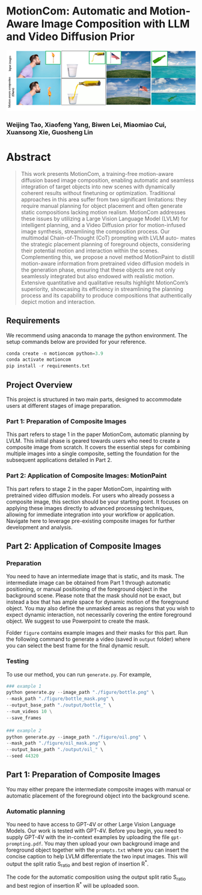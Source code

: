 # MotionCom: Automatic and Motion-Aware Image Composition with LLM and Video Diffusion Prior

![Teaser Image](figure/teaser.png "Teaser Image for Project")

<!-- 
## [Paper](https://www.google.com) -->

### Weijing Tao, Xiaofeng Yang, Biwen Lei, Miaomiao Cui, Xuansong Xie, Guosheng Lin

# Abstract
> This work presents MotionCom, a training-free motion-aware diffusion based image composition, enabling automatic and seamless integration of target objects into new scenes with
dynamically coherent results without finetuning or optimization. Traditional approaches in this area suffer from two significant limitations: they require manual planning for object
placement and often generate static compositions lacking motion realism. MotionCom addresses these issues by utilizing
a Large Vision Language Model (LVLM) for intelligent planning, and a Video Diffusion prior for motion-infused image
synthesis, streamlining the composition process. Our multimodal Chain-of-Thought (CoT) prompting with LVLM auto-
mates the strategic placement planning of foreground objects,
considering their potential motion and interaction within the scenes. Complementing this, we propose a novel method MotionPaint to distill motion-aware information from pretrained
video diffusion models in the generation phase, ensuring that
these objects are not only seamlessly integrated but also endowed with realistic motion. Extensive quantitative and qualitative results highlight MotionCom’s superiority, showcasing its efficiency in streamlining the planning process and its
capability to produce compositions that authentically depict
motion and interaction.
>

## Requirements
We recommend using anaconda to manage the python environment. The setup commands below are provided for your reference.

```python
conda create -n motioncom python=3.9
conda activate motioncom
pip install -r requirements.txt
```
## Project Overview

This project is structured in two main parts, designed to accommodate users at different stages of image preparation.

### Part 1: Preparation of Composite Images
This part refers to stage 1 in the paper MotionCom, automatic planning by LVLM. This initial phase is geared towards users who need to create a composite image from scratch. It covers the essential steps for combining multiple images into a single composite, setting the foundation for the subsequent applications detailed in Part 2.


### Part 2: Application of Composite Images: MotionPaint
This part refers to stage 2 in the paper MotionCom, inpainting with pretrained video diffusion models. For users who already possess a composite image, this section should be your starting point. It focuses on applying these images directly to advanced processing techniques, allowing for immediate integration into your workflow or application. Navigate here to leverage pre-existing composite images for further development and analysis.

 
## Part 2: Application of Composite Images

### Preparation
You need to have an intermediate image that is static, and its mask. The intermediate image can be obtained from Part 1 through automatic positioning, or manual positioning of the foreground object in the background scene. Please note that the mask should not be exact, but instead a box that has ample space for dynamic motion of the foreground object. You may also define the unmasked areas as regions that you wish to expect dynamic interaction, not necessarily covering the entire foreground object. We suggest to use Powerpoint to create the mask. 

Folder ```figure``` contains example images and their masks for this part. Run the following command to generate a video (saved in ```output``` folder) where you can select the best frame for the final dynamic result. 

### Testing

To use our method, you can run `generate.py`. For example,

``` python 
### example 1
python generate.py --image_path "./figure/bottle.png" \
--mask_path "./figure/bottle_mask.png" \
--output_base_path "./output/bottle_" \
--num_videos 10 \
--save_frames

### example 2
python generate.py --image_path "./figure/oil.png" \
--mask_path "./figure/oil_mask.png" \
--output_base_path "./output/oil_" \
--seed 44320
```

 
## Part 1: Preparation of Composite Images

You may either prepare the intermediate composite images with manual or automatic placement of the foreground object into the background scene.

### Automatic planning
You need to have access to GPT-4V or other Large Vision Language Models. Our work is tested with GPT-4V. Before you begin, you need to supply GPT-4V with the in-context examples by uploading the file ```gpt-prompting.pdf```. You may then upload your own background image and foreground object together with the ```prompts.txt``` where you can insert the concise caption to help LVLM differentiate the two input images. This will output the split ratio S<sub>ratio</sub> and best region of insertion R<sup>*</sup>.

The code for the automatic composition using the output split ratio S<sub>ratio</sub> and best region of insertion R<sup>*</sup> will be uploaded soon.




 